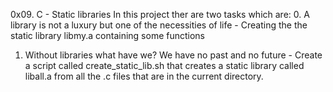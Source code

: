 0x09. C - Static libraries
In this project ther are two tasks which are:
0. A library is not a luxury but one of the necessities of life - Creating the  the static library libmy.a containing some functions

1. Without libraries what have we? We have no past and no future - Create a script called create_static_lib.sh that creates a static library called liball.a from all the .c files that are in the current directory.
